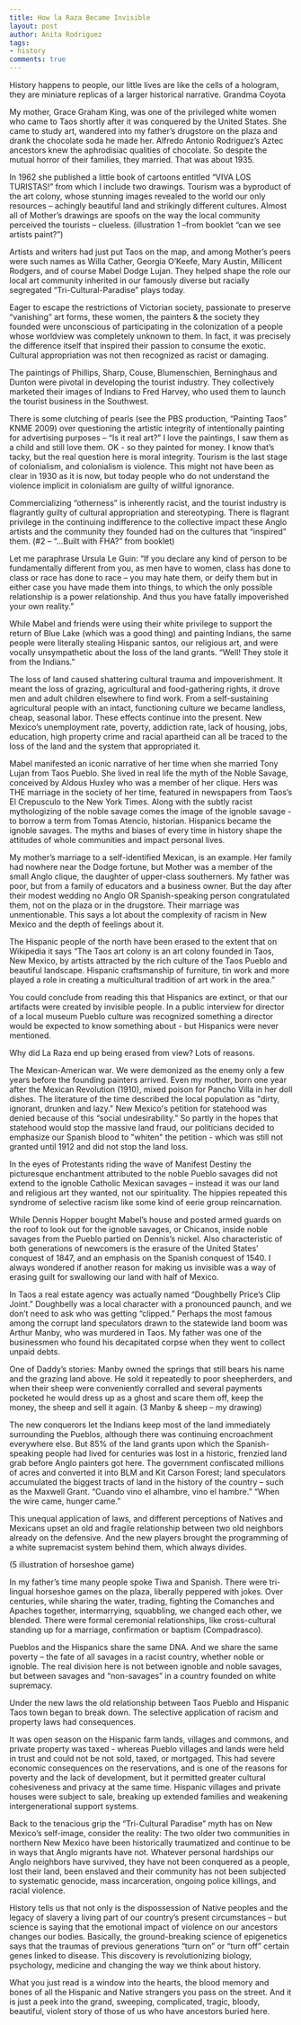 ```yaml
---
title: How la Raza Became Invisible
layout: post
author: Anita Rodriguez
tags:
- history
comments: true
---
```


History happens to people, our little lives are like the cells of a hologram, they are miniature replicas of a larger historical narrative.
Grandma Coyota

My mother, Grace Graham King, was one of the privileged white women who came to Taos shortly after it was conquered by the United States. She came to study art, wandered into my father’s drugstore on the plaza and drank the chocolate soda he made her. Alfredo Antonio Rodriguez’s Aztec ancestors knew the aphrodisiac qualities of chocolate. So despite the mutual horror of their families, they married. That was about 1935.

In 1962 she published a little book of cartoons entitled “VIVA LOS TURISTAS!” from which I include two drawings. Tourism was a byproduct of the art colony, whose stunning images revealed to the world our only resources – achingly beautiful land and strikingly different cultures. Almost all of Mother’s drawings are spoofs on the way the local community perceived the tourists – clueless. (illustration 1 –from booklet “can we see artists paint?”)

Artists and writers had just put Taos on the map, and among Mother’s peers were such names as Willa Cather, Georgia O’Keefe, Mary Austin, Millicent Rodgers, and of course Mabel Dodge Lujan. They helped shape the role our local art community inherited in our famously diverse but racially segregated “Tri-Cultural-Paradise” plays today.

Eager to escape the restrictions of Victorian society, passionate to preserve “vanishing” art forms, these women, the painters & the society they founded were unconscious of participating in the colonization of a people whose worldview was completely unknown to them. In fact, it was precisely the difference itself that inspired their passion to consume the exotic. Cultural appropriation was not then recognized as racist or damaging.

The paintings of Phillips, Sharp, Couse, Blumenschien, Berninghaus and Dunton were pivotal in developing the tourist industry. They collectively marketed their images of Indians to Fred Harvey, who used them to launch the tourist business in the Southwest.

There is some clutching of pearls (see the PBS production, “Painting Taos” KNME 2009) over questioning the artistic integrity of intentionally painting for advertising purposes – “Is it real art?” I love the paintings, I saw them as a child and still love them. OK - so they painted for money. I know that’s tacky, but the real question here is moral integrity. Tourism is the last stage of colonialism, and colonialism is violence. This might not have been as clear in 1930 as it is now, but today people who do not understand the violence implicit in colonialism are guilty of willful ignorance.

Commercializing “otherness” is inherently racist, and the tourist industry is flagrantly guilty of cultural appropriation and stereotyping. There is flagrant privilege in the continuing indifference to the collective impact these Anglo artists and the community they founded had on the cultures that “inspired” them. (#2 – “…Built with FHA?” from booklet)

Let me paraphrase Ursula Le Guin: “If you declare any kind of person to be fundamentally different from you, as men have to women, class has done to class or race has done to race – you may hate them, or deify them but in either case you have made them into things, to which the only possible relationship is a power relationship. And thus you have fatally impoverished your own reality.”

While Mabel and friends were using their white privilege to support the return of Blue Lake (which was a good thing) and painting Indians, the same people were literally stealing Hispanic santos, our religious art, and were vocally unsympathetic about the loss of the land grants. “Well! They stole it from the Indians.”

The loss of land caused shattering cultural trauma and impoverishment. It meant the loss of grazing, agricultural and food-gathering rights, it drove men and adult children elsewhere to find work. From a self-sustaining agricultural people with an intact, functioning culture we became landless, cheap, seasonal labor. These effects continue into the present. New Mexico’s unemployment rate, poverty, addiction rate, lack of housing, jobs, education, high property crime and racial apartheid can all be traced to the loss of the land and the system that appropriated it.

Mabel manifested an iconic narrative of her time when she married Tony Lujan from Taos Pueblo. She lived in real life the myth of the Noble Savage, conceived by Aldous Huxley who was a member of her clique. Hers was THE marriage in the society of her time, featured in newspapers from Taos’s El Crepusculo to the New York Times.
Along with the subtly racist mythologizing of the noble savage comes the image of the ignoble savage - to borrow a term from Tomas Atencio, historian. Hispanics became the ignoble savages. The myths and biases of every time in history shape the attitudes of whole communities and impact personal lives.

My mother’s marriage to a self-identified Mexican, is an example. Her family had nowhere near the Dodge fortune, but Mother was a member of the small Anglo clique, the daughter of upper-class southerners. My father was poor, but from a family of educators and a business owner. But the day after their modest wedding no Anglo OR Spanish-speaking person congratulated them, not on the plaza or in the drugstore. Their marriage was unmentionable. This says a lot about the complexity of racism in New Mexico and the depth of feelings about it.

The Hispanic people of the north have been erased to the extent that on Wikipedia it says “The Taos art colony is an art colony founded in Taos, New Mexico, by artists attracted by the rich culture of the Taos Pueblo and beautiful landscape. Hispanic craftsmanship of furniture, tin work and more played a role in creating a multicultural tradition of art work in the area.”

You could conclude from reading this that Hispanics are extinct, or that our artifacts were created by invisible people. In a public interview for director of a local museum Pueblo culture was recognized something a director would be expected to know something about - but Hispanics were never mentioned.

Why did La Raza end up being erased from view? Lots of reasons.

The Mexican-American war. We were demonized as the enemy only a few years before the founding painters arrived. Even my mother, born one year after the Mexican Revolution (1910), mixed poison for Pancho Villa in her doll dishes. The literature of the time described the local population as "dirty, ignorant, drunken and lazy." New Mexico's petition for statehood was denied because of this “social undesirability.” So partly in the hopes that statehood would stop the massive land fraud, our politicians decided to emphasize our Spanish blood to "whiten" the petition - which was still not granted until 1912 and did not stop the land loss.

In the eyes of Protestants riding the wave of Manifest Destiny the picturesque enchantment attributed to the noble Pueblo savages did not extend to the ignoble Catholic Mexican savages – instead it was our land and religious art they wanted, not our spirituality. The hippies repeated this syndrome of selective racism like some kind of eerie group reincarnation.

While Dennis Hopper bought Mabel’s house and posted armed guards on the roof to look out for the ignoble savages, or Chicanos, inside noble savages from the Pueblo partied on Dennis’s nickel. Also characteristic of both generations of newcomers is the erasure of the United States’ conquest of 1847, and an emphasis on the Spanish conquest of 1540. I always wondered if another reason for making us invisible was a way of erasing guilt for swallowing our land with half of Mexico.

In Taos a real estate agency was actually named “Doughbelly Price’s Clip Joint.” Doughbelly was a local character with a pronounced paunch, and we don’t need to ask who was getting “clipped.” Perhaps the most famous among the corrupt land speculators drawn to the statewide land boom was Arthur Manby, who was murdered in Taos. My father was one of the businessmen who found his decapitated corpse when they went to collect unpaid debts.

One of Daddy’s stories: Manby owned the springs that still bears his name and the grazing land above. He sold it repeatedly to poor sheepherders, and when their sheep were conveniently corralled and several payments pocketed he would dress up as a ghost and scare them off, keep the money, the sheep and sell it again. (3 Manby & sheep – my drawing)

The new conquerors let the Indians keep most of the land immediately surrounding the Pueblos, although there was continuing encroachment everywhere else. But 85% of the land grants upon which the Spanish-speaking people had lived for centuries was lost in a historic, frenzied land grab before Anglo painters got here. The government confiscated millions of acres and converted it into BLM and Kit Carson Forest; land speculators accumulated the biggest tracts of land in the history of the country – such as the Maxwell Grant. “Cuando vino el alhambre, vino el hambre.” “When the wire came, hunger came.”

This unequal application of laws, and different perceptions of Natives and Mexicans upset an old and fragile relationship between two old neighbors already on the defensive. And the new players brought the programming of a white supremacist system behind them, which always divides.

(5 illustration of horseshoe game)

In my father’s time many people spoke Tiwa and Spanish. There were tri-lingual horseshoe games on the plaza, liberally peppered with jokes. Over centuries, while sharing the water, trading, fighting the Comanches and Apaches together, intermarrying, squabbling, we changed each other, we blended. There were formal ceremonial relationships, like cross-cultural standing up for a marriage, confirmation or baptism (Compadrasco).

Pueblos and the Hispanics share the same DNA. And we share the same poverty – the fate of all savages in a racist country, whether noble or ignoble. The real division here is not between ignoble and noble savages, but between savages and “non-savages” in a country founded on white supremacy.

Under the new laws the old relationship between Taos Pueblo and Hispanic Taos town began to break down. The selective application of racism and property laws had consequences.

It was open season on the Hispanic farm lands, villages and commons, and private property was taxed - whereas Pueblo villages and lands were held in trust and could not be not sold, taxed, or mortgaged. This had severe economic consequences on the reservations, and is one of the reasons for poverty and the lack of development, but it permitted greater cultural cohesiveness and privacy at the same time. Hispanic villages and private houses were subject to sale, breaking up extended families and weakening intergenerational support systems.

Back to the tenacious grip the “Tri-Cultural Paradise” myth has on New Mexico’s self-image, consider the reality: The two older two communities in northern New Mexico have been historically traumatized and continue to be in ways that Anglo migrants have not. Whatever personal hardships our Anglo neighbors have survived, they have not been conquered as a people, lost their land, been enslaved and their community has not been subjected to systematic genocide, mass incarceration, ongoing police killings, and racial violence.

History tells us that not only is the dispossession of Native peoples and the legacy of slavery a living part of our country’s present circumstances – but science is saying that the emotional impact of violence on our ancestors changes our bodies. Basically, the ground-breaking science of epigenetics says that the traumas of previous generations “turn on” or “turn off” certain genes linked to disease. This discovery is revolutionizing biology, psychology, medicine and changing the way we think about history.

What you just read is a window into the hearts, the blood memory and bones of all the Hispanic and Native strangers you pass on the street. And it is just a peek into the grand, sweeping, complicated, tragic, bloody, beautiful, violent story of those of us who have ancestors buried here.
